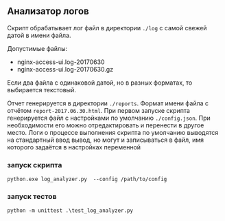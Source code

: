 ## Анализатор логов

Скрипт обрабатывает лог файл в директории ```./log``` с самой свежей датой в имени файла. 

Допустимые файлы: 
* nginx-access-ui.log-20170630
* nginx-access-ui.log-20170630.gz

Если два файла c одинаковой датой, но в разных форматах, то выбирается текстовый.

Отчет генерируется в директории ```./reports```. Формат имени файла с отчётом ```report-2017.06.30.html```. 
При первом запуске скрипта генерируется файл с настройками по умолчанию ```./config.json```.
При необходимости его можно отредактировать и перенести в другое место. 
Логи о процессе выполнения скрипта по умолчанию выводятся на стандартный ввод вывод,
но могут и записываться в файл, имя которого задаётся в настройках переменной  

### запуск скрипта
```shell
python.exe log_analyzer.py  --config /path/to/config
```

### запуск тестов
```shell
python -m unittest .\test_log_analyzer.py
```
